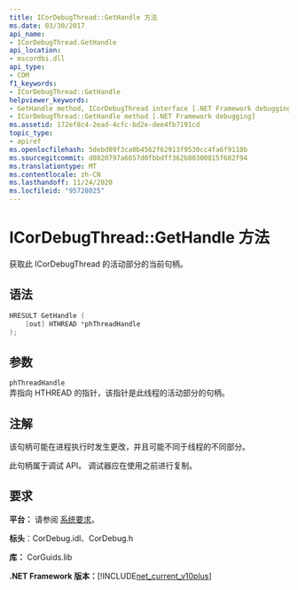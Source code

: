 ```yaml
---
title: ICorDebugThread::GetHandle 方法
ms.date: 03/30/2017
api_name:
- ICorDebugThread.GetHandle
api_location:
- mscordbi.dll
api_type:
- COM
f1_keywords:
- ICorDebugThread::GetHandle
helpviewer_keywords:
- GetHandle method, ICorDebugThread interface [.NET Framework debugging]
- ICorDebugThread::GetHandle method [.NET Framework debugging]
ms.assetid: 172ef8c4-2ead-4cfc-bd2e-dee4fb7191cd
topic_type:
- apiref
ms.openlocfilehash: 5debd09f3ca0b4562f62913f9530cc4fa6f9110b
ms.sourcegitcommit: d8020797a6657d0fbbdff362b80300815f682f94
ms.translationtype: MT
ms.contentlocale: zh-CN
ms.lasthandoff: 11/24/2020
ms.locfileid: "95728025"
---
```

# <a name="icordebugthreadgethandle-method"></a>ICorDebugThread::GetHandle 方法

获取此 ICorDebugThread 的活动部分的当前句柄。  
  
## <a name="syntax"></a>语法  
  
```cpp  
HRESULT GetHandle (  
    [out] HTHREAD *phThreadHandle  
);  
```  
  
## <a name="parameters"></a>参数  

 `phThreadHandle`  
 弄指向 HTHREAD 的指针，该指针是此线程的活动部分的句柄。  
  
## <a name="remarks"></a>注解  

 该句柄可能在进程执行时发生更改，并且可能不同于线程的不同部分。  
  
 此句柄属于调试 API。 调试器应在使用之前进行复制。  
  
## <a name="requirements"></a>要求  

 **平台：** 请参阅 [系统要求](../../get-started/system-requirements.md)。  
  
 **标头**：CorDebug.idl、CorDebug.h  
  
 **库：** CorGuids.lib  
  
 **.NET Framework 版本：**[!INCLUDE[net_current_v10plus](../../../../includes/net-current-v10plus-md.md)]

